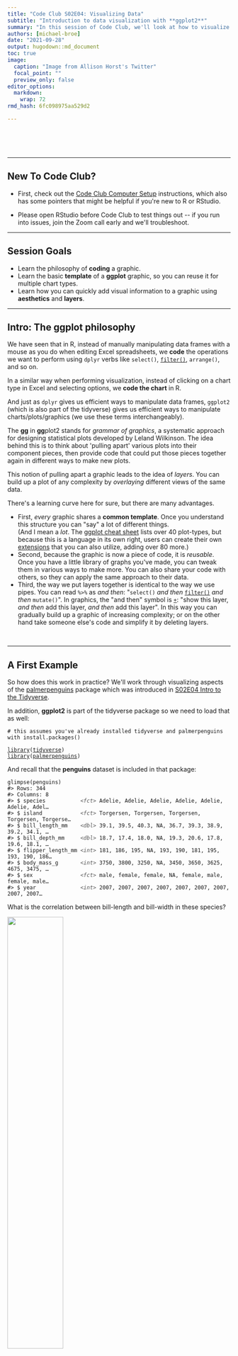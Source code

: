 ```yaml
---
title: "Code Club S02E04: Visualizing Data"
subtitle: "Introduction to data visualization with **ggplot2**"
summary: "In this session of Code Club, we'll look at how to visualize data in R using the tidyverse package **ggplot2**."  
authors: [michael-broe]
date: "2021-09-28"
output: hugodown::md_document
toc: true
image: 
  caption: "Image from Allison Horst's Twitter"
  focal_point: ""
  preview_only: false
editor_options: 
  markdown: 
    wrap: 72
rmd_hash: 6fc098975aa529d2

---
```


<br> <br> <br>

------------------------------------------------------------------------

## New To Code Club?

-   First, check out the [Code Club Computer Setup](/codeclub-setup/) instructions, which also has some pointers that might be helpful if you're new to R or RStudio.

-   Please open RStudio before Code Club to test things out -- if you run into issues, join the Zoom call early and we'll troubleshoot.

------------------------------------------------------------------------

## Session Goals

-   Learn the philosophy of **coding** a graphic.
-   Learn the basic **template** of a **ggplot** graphic, so you can reuse it for multiple chart types.
-   Learn how you can quickly add visual information to a graphic using **aesthetics** and **layers**.

------------------------------------------------------------------------

## Intro: The ggplot philosophy

We have seen that in R, instead of manually manipulating data frames with a mouse as you do when editing Excel spreadsheets, we **code** the operations we want to perform using `dplyr` verbs like `select()`, [`filter()`](https://rdrr.io/r/stats/filter.html), `arrange()`, and so on.

In a similar way when performing visualization, instead of clicking on a chart type in Excel and selecting options, we **code the chart** in R.

And just as `dplyr` gives us efficient ways to manipulate data frames, `ggplot2` (which is also part of the tidyverse) gives us efficient ways to manipulate charts/plots/graphics (we use these terms interchangeably).

The **gg** in **gg**plot2 stands for *grammar of graphics*, a systematic approach for designing statistical plots developed by Leland Wilkinson. The idea behind this is to think about 'pulling apart' various plots into their component pieces, then provide code that could put those pieces together again in different ways to make new plots.

This notion of pulling apart a graphic leads to the idea of *layers*. You can build up a plot of any complexity by *overlaying* different views of the same data.

There's a learning curve here for sure, but there are many advantages.

-   First, *every* graphic shares a **common template**. Once you understand this structure you can "say" a lot of different things.  
    (And I mean a *lot*. The [ggplot cheat sheet](https://github.com/rstudio/cheatsheets/blob/master/data-visualization-2.1.pdf) lists over 40 plot-types, but because this is a language in its own right, users can create their own [extensions](https://exts.ggplot2.tidyverse.org/gallery/) that you can also utilize, adding over 80 more.)
-   Second, because the graphic is now a piece of code, it is *reusable*. Once you have a little library of graphs you've made, you can tweak them in various ways to make more. You can also share your code with others, so they can apply the same approach to their data.
-   Third, the way we put layers together is identical to the way we use pipes. You can read `%>%` as *and then*: "`select()` *and then* [`filter()`](https://rdrr.io/r/stats/filter.html) *and then* `mutate()`". In graphics, the "and then" symbol is [`+`](https://rdrr.io/r/base/Arithmetic.html): "show this layer, *and then* add this layer, *and then* add this layer". In this way you can gradually build up a graphic of increasing complexity; or on the other hand take someone else's code and simplify it by deleting layers.

<br>

------------------------------------------------------------------------

## A First Example

So how does this work in practice? We'll work through visualizing aspects of the [palmerpenguins](https://allisonhorst.github.io/palmerpenguins/) package which was introduced in [S02E04 Intro to the Tidyverse](https://biodash.github.io/codeclub/s02e04_tidyverse-intro-part1/).

In addition, **ggplot2** is part of the tidyverse package so we need to load that as well:

<div class="highlight">

<pre class='chroma'><code class='language-r' data-lang='r'><span class='c'># this assumes you've already installed tidyverse and palmerpenguins with install.packages()</span>

<span class='kr'><a href='https://rdrr.io/r/base/library.html'>library</a></span><span class='o'>(</span><span class='nv'><a href='https://tidyverse.tidyverse.org'>tidyverse</a></span><span class='o'>)</span>
<span class='kr'><a href='https://rdrr.io/r/base/library.html'>library</a></span><span class='o'>(</span><span class='nv'><a href='https://allisonhorst.github.io/palmerpenguins/'>palmerpenguins</a></span><span class='o'>)</span></code></pre>

</div>

And recall that the **penguins** dataset is included in that package:

<div class="highlight">

<pre class='chroma'><code class='language-r' data-lang='r'><span class='nf'>glimpse</span><span class='o'>(</span><span class='nv'>penguins</span><span class='o'>)</span>
<span class='c'>#&gt; Rows: 344</span>
<span class='c'>#&gt; Columns: 8</span>
<span class='c'>#&gt; $ species           <span style='color: #555555; font-style: italic;'>&lt;fct&gt;</span> Adelie, Adelie, Adelie, Adelie, Adelie, Adelie, Adel…</span>
<span class='c'>#&gt; $ island            <span style='color: #555555; font-style: italic;'>&lt;fct&gt;</span> Torgersen, Torgersen, Torgersen, Torgersen, Torgerse…</span>
<span class='c'>#&gt; $ bill_length_mm    <span style='color: #555555; font-style: italic;'>&lt;dbl&gt;</span> 39.1, 39.5, 40.3, NA, 36.7, 39.3, 38.9, 39.2, 34.1, …</span>
<span class='c'>#&gt; $ bill_depth_mm     <span style='color: #555555; font-style: italic;'>&lt;dbl&gt;</span> 18.7, 17.4, 18.0, NA, 19.3, 20.6, 17.8, 19.6, 18.1, …</span>
<span class='c'>#&gt; $ flipper_length_mm <span style='color: #555555; font-style: italic;'>&lt;int&gt;</span> 181, 186, 195, NA, 193, 190, 181, 195, 193, 190, 186…</span>
<span class='c'>#&gt; $ body_mass_g       <span style='color: #555555; font-style: italic;'>&lt;int&gt;</span> 3750, 3800, 3250, NA, 3450, 3650, 3625, 4675, 3475, …</span>
<span class='c'>#&gt; $ sex               <span style='color: #555555; font-style: italic;'>&lt;fct&gt;</span> male, female, female, NA, female, male, female, male…</span>
<span class='c'>#&gt; $ year              <span style='color: #555555; font-style: italic;'>&lt;int&gt;</span> 2007, 2007, 2007, 2007, 2007, 2007, 2007, 2007, 2007…</span></code></pre>

</div>

What is the correlation between bill-length and bill-width in these species?

<img src="culmen_depth.png" style="width:50.0%" />

Are longer bills also deeper? We can explore this with a **scatterplot**.

But first let's look at the `ggplot()` **template**.

> *Note*: the *package* is **ggplot2**, the *command* is just `ggplot()`.

    ggplot(data = <DATA>) + 
      <GEOM_FUNCTION>(mapping = aes(<MAPPINGS>))

These are the obligatory parts of any plot: **data**, **geoms**, and **mappings**. The first argument to `ggplot()` is the data frame:

<div class="highlight">

<pre class='chroma'><code class='language-r' data-lang='r'><span class='nf'>ggplot</span><span class='o'>(</span>data <span class='o'>=</span> <span class='nv'>penguins</span><span class='o'>)</span>
</code></pre>
<img src="figs/unnamed-chunk-3-1.png" width="700px" style="display: block; margin: auto;" />

</div>

This is not very interesting! but it's notable that it is *something*. `ggplot()` has created a base coordinate system (a base layer) that we can add visual layers to. It's completely uninfomative because we haven't said how we want the data (or even which data) to be mapped to graphic elements.

The *add a layer* operator is "**+**", which is the `ggplot` equivalent of the pipe symbol, and best practice is to **place it at the end of the line**, just like the pipe. This makes your layers more readable in the code (and can lead to problems if you put it some other places).

The next argument specifies the kind plot we want: scatterplot, bar chart, fitted line, boxplot, violin plot, etc, etc. **ggplot2** refers to these as **geoms**: each different plot-type uses a different **geom**etrical object to represent data.

You can see an overview of many of these geoms in the [cheat sheet](https://github.com/rstudio/cheatsheets/blob/master/data-visualization-2.1.pdf).The geom for a scatterplot is `geom_point()`.

But we also require a `mapping` argument, which maps the *variables* or columns in the dataset we want to focus on to their *visual representation* in the plot.

And finally we need to specify **aesthetics** for the geometric objects in the plot, which will control things like shape, color, transparency, etc. Perhaps surprisingly, the `x` and `y` coordinates of the points are aesthetics, since these control, not the shape or color, but the relative **position** of the points in the plot. (After all, flipping the `x` for `y` in some plots will flip the plot 90 degrees.)

Sounds like a lot when you spell it all out, but it's actually pretty simple in practice. Here then is our complete first plot:

<div class="highlight">

<pre class='chroma'><code class='language-r' data-lang='r'><span class='nf'>ggplot</span><span class='o'>(</span>data <span class='o'>=</span> <span class='nv'>penguins</span><span class='o'>)</span> <span class='o'>+</span>
  <span class='nf'>geom_point</span><span class='o'>(</span>mapping <span class='o'>=</span> <span class='nf'>aes</span><span class='o'>(</span>x <span class='o'>=</span> <span class='nv'>bill_length_mm</span>, y <span class='o'>=</span> <span class='nv'>bill_depth_mm</span><span class='o'>)</span><span class='o'>)</span>
</code></pre>
<img src="figs/unnamed-chunk-4-1.png" width="700px" style="display: block; margin: auto;" />

</div>

Hmmm... the relationship is not very clear, but I guess if you squint your eyes you can maybe see some local positive correlations? We'll explore this relationship in more detail below using extra aesthetics.

But let's get coding!

### Exercise 1

<div class="puzzle">

Create a scatterplot comparing body mass and flipper length. Does it look like there is any correlation?

<details>
<summary>
Hints (click here)
</summary>
<br> Check the ouput of the glimpse() function to see what the precise variable names for body mass and flipper length are. It's up to you which you assign to x and y. <br> <br>
</details>
<details>
<summary>
Solution (click here)
</summary>

<br>

<div class="highlight">

<pre class='chroma'><code class='language-r' data-lang='r'><span class='nf'>ggplot</span><span class='o'>(</span>data <span class='o'>=</span> <span class='nv'>penguins</span><span class='o'>)</span> <span class='o'>+</span>
  <span class='nf'>geom_point</span><span class='o'>(</span>mapping <span class='o'>=</span> <span class='nf'>aes</span><span class='o'>(</span>x <span class='o'>=</span> <span class='nv'>body_mass_g</span>, y <span class='o'>=</span> <span class='nv'>flipper_length_mm</span><span class='o'>)</span><span class='o'>)</span>
</code></pre>
<img src="figs/unnamed-chunk-5-1.png" width="700px" style="display: block; margin: auto;" />

</div>

</details>

</div>

<br>

------------------------------------------------------------------------

## The power of aesthetics

We saw above that the relationship between bill length and bill depth is not particularly clear; but that there *might* be some local patterns. How can we explore this? Is it possible that these clusters correspond somehow to the three different species: *Adelie*, *Chinstrap*, and *Gentoo*? Part of the problem with our original plot may be that we are lumping all the data from all three species together. We can quickly explore this by adding an extra aesthetic.

Our current plot uses two **numeric** variables: `bill_length_mm` and `bill_depth_mm`. We can add a third **categorical** variable, like `species`, to a two dimensional scatterplot by mapping it to a different visual aesthetic. We've mapped length and depth to `x,y` coordinates. Now we'll simultaneously map species to `color` by expanding our list of aesthetics.

But before we do that, let's improve our plotting commands a little.

First, we have a general `mapping()` argument, which includes a bunch of *specific* mappings from variables to aesthetics. *When it doesn't introduce ambiguity* we can drop the `mapping()` argument completely (together with its pesky extra pair of parentheses).

Second, we can actually pipe the dataset into the `ggplot()` command! We then set the mappings, and then choose our geom in a new layer. This is very common. Our new syntax looks like this:

<div class="highlight">

<pre class='chroma'><code class='language-r' data-lang='r'><span class='nv'>penguins</span> <span class='o'>%&gt;%</span> 
  <span class='nf'>ggplot</span><span class='o'>(</span><span class='nf'>aes</span><span class='o'>(</span>x <span class='o'>=</span> <span class='nv'>bill_length_mm</span>, y <span class='o'>=</span> <span class='nv'>bill_depth_mm</span><span class='o'>)</span><span class='o'>)</span> <span class='o'>+</span>
  <span class='nf'>geom_point</span><span class='o'>(</span><span class='o'>)</span>
</code></pre>
<img src="figs/unnamed-chunk-6-1.png" width="700px" style="display: block; margin: auto;" />

</div>

Now let's add an extra aesthetic for the `species` variable. For this example we'll use the `color` aesthetic:

<div class="highlight">

<pre class='chroma'><code class='language-r' data-lang='r'><span class='nv'>penguins</span> <span class='o'>%&gt;%</span> 
  <span class='nf'>ggplot</span><span class='o'>(</span><span class='nf'>aes</span><span class='o'>(</span>x <span class='o'>=</span> <span class='nv'>bill_length_mm</span>, y <span class='o'>=</span> <span class='nv'>bill_depth_mm</span>, color <span class='o'>=</span> <span class='nv'>species</span><span class='o'>)</span><span class='o'>)</span> <span class='o'>+</span>
  <span class='nf'>geom_point</span><span class='o'>(</span><span class='o'>)</span>
</code></pre>
<img src="figs/unnamed-chunk-7-1.png" width="700px" style="display: block; margin: auto;" />

</div>

We get a neat legend on the right hand side for free. It's much clearer now that, within each species, there does seem to be a positive correlation between length and depth. It's just that the absolute values for each species fall in different regions of "bill space".

Notice that we are piping *the entire raw dataset* into the plot here, while only graphing part of it. The elegance of the pipe syntax is that we can first pass the dataset through a series of `dplyr` operations - filtering and mutating etc. - and then pipe that modified dataset directly into our plotting commands. We'll see more of that in coming Code Clubs!

### Exercise 2

<div class="puzzle">

Go back to your body_mass/flipper data and color by species, also using our new syntax.

There are various aesthetics you can use for a categorical variable (see help for geom_point). One is `shape`. Try this instead of `color` and see which you prefer.

<details>
<summary>
Solutions (click here)
</summary>

<div class="highlight">

<pre class='chroma'><code class='language-r' data-lang='r'><span class='nv'>penguins</span> <span class='o'>%&gt;%</span> 
<span class='nf'>ggplot</span><span class='o'>(</span><span class='nf'>aes</span><span class='o'>(</span>x <span class='o'>=</span> <span class='nv'>body_mass_g</span>, y <span class='o'>=</span> <span class='nv'>flipper_length_mm</span>, color <span class='o'>=</span> <span class='nv'>species</span><span class='o'>)</span><span class='o'>)</span> <span class='o'>+</span>
  <span class='nf'>geom_point</span><span class='o'>(</span><span class='o'>)</span>
</code></pre>
<img src="figs/unnamed-chunk-8-1.png" width="700px" style="display: block; margin: auto;" />

</div>

<div class="highlight">

<pre class='chroma'><code class='language-r' data-lang='r'><span class='nv'>penguins</span> <span class='o'>%&gt;%</span> 
<span class='nf'>ggplot</span><span class='o'>(</span><span class='nf'>aes</span><span class='o'>(</span>x <span class='o'>=</span> <span class='nv'>body_mass_g</span>, y <span class='o'>=</span> <span class='nv'>flipper_length_mm</span>, shape <span class='o'>=</span> <span class='nv'>species</span><span class='o'>)</span><span class='o'>)</span> <span class='o'>+</span>
  <span class='nf'>geom_point</span><span class='o'>(</span><span class='o'>)</span>
</code></pre>
<img src="figs/unnamed-chunk-9-1.png" width="700px" style="display: block; margin: auto;" />

</div>

<br>

</details>

</div>

<br>

------------------------------------------------------------------------

## The fitted-line geom: `geom_smooth()`

In the scatterplot for bill length vs. bill depth, there wasn't a very clean overall positive relationship. We can make this even more apparent visually by fitting a line to the data: *overlaying* another geom in the same plot.

<div class="highlight">

<pre class='chroma'><code class='language-r' data-lang='r'><span class='nv'>penguins</span> <span class='o'>%&gt;%</span> 
<span class='nf'>ggplot</span><span class='o'>(</span>mapping <span class='o'>=</span> <span class='nf'>aes</span><span class='o'>(</span>x <span class='o'>=</span> <span class='nv'>bill_length_mm</span>, y <span class='o'>=</span> <span class='nv'>bill_depth_mm</span><span class='o'>)</span><span class='o'>)</span> <span class='o'>+</span>
  <span class='nf'>geom_point</span><span class='o'>(</span><span class='o'>)</span> <span class='o'>+</span>
  <span class='nf'>geom_smooth</span><span class='o'>(</span><span class='o'>)</span>
<span class='c'>#&gt; `geom_smooth()` using method = 'loess' and formula 'y ~ x'</span>
</code></pre>
<img src="figs/unnamed-chunk-10-1.png" width="700px" style="display: block; margin: auto;" />

</div>

> *Technical note*: by default, the `geom_smooth()` function doesn't use classical linear regression to fit the data. Instead it uses **lo**cally **e**stimated **s**catterplot **s**moothing: [LOESS](https://en.m.wikipedia.org/wiki/Local_regression). This snakes around and tries to find a more local best fit to the data. You can request different fit algorithms with the `method` option. See help for `geom_smooth` for details.

But again, this is messy since we are trying to analyze all the data at once. What if we set the species aesthetic before we apply *any* geom, so that the aesthetic is inherited by *both* geoms?

<div class="highlight">

<pre class='chroma'><code class='language-r' data-lang='r'><span class='nv'>penguins</span> <span class='o'>%&gt;%</span> 
<span class='nf'>ggplot</span><span class='o'>(</span><span class='nf'>aes</span><span class='o'>(</span>x <span class='o'>=</span> <span class='nv'>bill_length_mm</span>, y <span class='o'>=</span> <span class='nv'>bill_depth_mm</span>, color <span class='o'>=</span> <span class='nv'>species</span><span class='o'>)</span><span class='o'>)</span> <span class='o'>+</span>
  <span class='nf'>geom_point</span><span class='o'>(</span><span class='o'>)</span> <span class='o'>+</span>
  <span class='nf'>geom_smooth</span><span class='o'>(</span><span class='o'>)</span>
<span class='c'>#&gt; `geom_smooth()` using method = 'loess' and formula 'y ~ x'</span>
</code></pre>
<img src="figs/unnamed-chunk-11-1.png" width="700px" style="display: block; margin: auto;" />

</div>

Here we can see there does seem to be a strong positive correlation if we analyze the data species-by-species.

### Exercise 3

Revisit your flipper/body_mass data, and fit lines to each species.

There is a lot of overlap between two of the species in the scatterplot, which makes it hard to see the overall patterns for those two species. Does the fitted line overlay help make sense of this?

<details>
<summary>
Solution (click here)
</summary>

<div class="highlight">

<pre class='chroma'><code class='language-r' data-lang='r'><span class='nv'>penguins</span> <span class='o'>%&gt;%</span> 
<span class='nf'>ggplot</span><span class='o'>(</span><span class='nf'>aes</span><span class='o'>(</span>x <span class='o'>=</span> <span class='nv'>body_mass_g</span>, y <span class='o'>=</span> <span class='nv'>flipper_length_mm</span>, color <span class='o'>=</span> <span class='nv'>species</span><span class='o'>)</span><span class='o'>)</span> <span class='o'>+</span>
  <span class='nf'>geom_point</span><span class='o'>(</span><span class='o'>)</span> <span class='o'>+</span>
  <span class='nf'>geom_smooth</span><span class='o'>(</span><span class='o'>)</span>
<span class='c'>#&gt; `geom_smooth()` using method = 'loess' and formula 'y ~ x'</span>
</code></pre>
<img src="figs/unnamed-chunk-12-1.png" width="700px" style="display: block; margin: auto;" />

</div>

</details>

Perhaps you think this plot is too noisy, with the scatterplot data messing up the basic linear relationships. Modify your plot so it just shows the linear layer without the scatterplot layer.

<details>
<summary>
Solution (click here)
</summary>

<div class="highlight">

<pre class='chroma'><code class='language-r' data-lang='r'><span class='nv'>penguins</span> <span class='o'>%&gt;%</span> 
<span class='nf'>ggplot</span><span class='o'>(</span><span class='nf'>aes</span><span class='o'>(</span>x <span class='o'>=</span> <span class='nv'>body_mass_g</span>, y <span class='o'>=</span> <span class='nv'>flipper_length_mm</span>, color <span class='o'>=</span> <span class='nv'>species</span><span class='o'>)</span><span class='o'>)</span> <span class='o'>+</span>
  <span class='nf'>geom_smooth</span><span class='o'>(</span><span class='o'>)</span>
<span class='c'>#&gt; `geom_smooth()` using method = 'loess' and formula 'y ~ x'</span>
</code></pre>
<img src="figs/unnamed-chunk-13-1.png" width="700px" style="display: block; margin: auto;" />

</div>

</details>

(Bonus: if you have time...)

Pipe your dataset into a dplyr [`filter()`](https://rdrr.io/r/stats/filter.html) command which pulls out just the `Gentoo` data; then pipe that data into the `ggplot()` command, to create a scatterplot, together with a smoothed-line overlay, for just that one species.

<details>
<summary>
Hints (click here)
</summary>
<br> Remember two important things about the filter() function: (i) the check for equality is a double equals sign == (ii) the species name is a character string, not a number, so has to be quoted with "...". <br> <br>
</details>
<details>
<summary>
Solution (click here)
</summary>

<div class="highlight">

<pre class='chroma'><code class='language-r' data-lang='r'><span class='nv'>penguins</span> <span class='o'>%&gt;%</span> 
  <span class='nf'><a href='https://rdrr.io/r/stats/filter.html'>filter</a></span><span class='o'>(</span><span class='nv'>species</span> <span class='o'>==</span> <span class='s'>"Gentoo"</span><span class='o'>)</span> <span class='o'>%&gt;%</span> 
  <span class='nf'>ggplot</span><span class='o'>(</span><span class='nf'>aes</span><span class='o'>(</span>x <span class='o'>=</span> <span class='nv'>body_mass_g</span>, y <span class='o'>=</span> <span class='nv'>flipper_length_mm</span><span class='o'>)</span><span class='o'>)</span> <span class='o'>+</span>
  <span class='nf'>geom_point</span><span class='o'>(</span><span class='o'>)</span> <span class='o'>+</span> 
  <span class='nf'>geom_smooth</span><span class='o'>(</span><span class='o'>)</span>
<span class='c'>#&gt; `geom_smooth()` using method = 'loess' and formula 'y ~ x'</span>
</code></pre>
<img src="figs/unnamed-chunk-14-1.png" width="700px" style="display: block; margin: auto;" />

</div>

</details>

